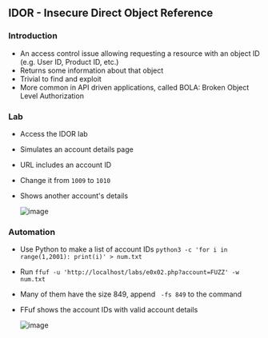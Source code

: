 ## IDOR - Insecure Direct Object Reference
### Introduction
- An access control issue allowing requesting a resource with an object ID (e.g. User ID, Product ID, etc.)
- Returns some information about that object
- Trivial to find and exploit
- More common in API driven applications, called BOLA: Broken Object Level Authorization

### Lab
- Access the IDOR lab
- Simulates an account details page
- URL includes an account ID
- Change it from `1009` to `1010`
- Shows another account's details

  ![image](https://github.com/user-attachments/assets/93c4c431-53d9-47d7-bc8a-9f416048c560)

### Automation
- Use Python to make a list of account IDs `python3 -c 'for i in range(1,2001): print(i)' > num.txt`
- Run `ffuf -u 'http://localhost/labs/e0x02.php?account=FUZZ' -w num.txt`
- Many of them have the size 849, append ` -fs 849` to the command
- FFuf shows the account IDs with valid account details

  ![image](https://github.com/user-attachments/assets/b4d2b805-0b46-45f0-b969-f0c6214568e1)
